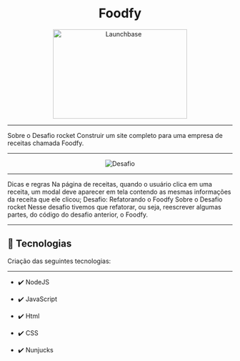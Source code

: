 <h1 align="center">
<br>
Foodfy
</h1>


<div align="center" >
  <img src="https://camo.githubusercontent.com/268b1344409fac98c4eeda520482b6910c4ddcba/68747470733a2f2f73746f726167652e676f6f676c65617069732e636f6d2f676f6c64656e2d77696e642f626f6f7463616d702d6c61756e6368626173652f6c6f676f2e706e67" height="200" width="300" align="center" alt="Launchbase" >
</div>


<hr />
Sobre o Desafio rocket
Construir um site completo para uma empresa de receitas chamada Foodfy.
<hr />

<div align="center" >
  <img src="https://user-images.githubusercontent.com/53954022/85406183-ccadea80-b537-11ea-88bc-882a1814d761.png" alt="Desafio">
</div>

<hr />
Dicas e regras
Na página de receitas, quando o usuário clica em uma receita, um modal deve aparecer em tela contendo as mesmas informações da receita que ele clicou;
Desafio: Refatorando o Foodfy
Sobre o Desafio rocket
Nesse desafio tivemos que refatorar, ou seja, reescrever algumas partes, do código do desafio anterior, o Foodfy.
<hr />

## 🚀 Tecnologias
Criação das seguintes tecnologias:
<hr />

- ✔️ NodeJS

- ✔️ JavaScript

- ✔️ Html

- ✔️ CSS

- ✔️ Nunjucks

